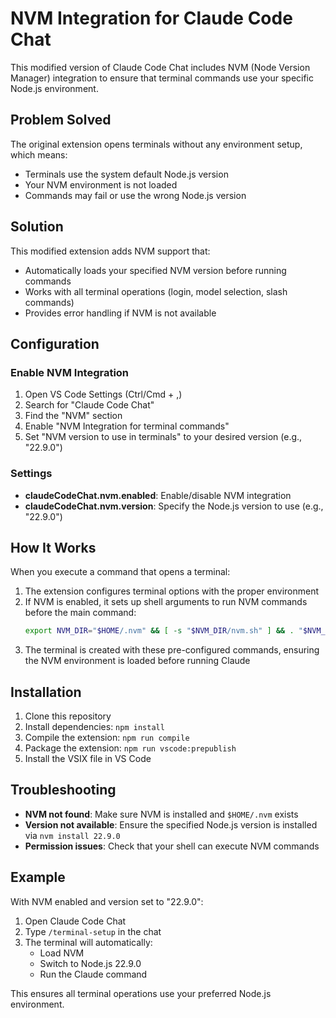 # NVM Integration for Claude Code Chat

This modified version of Claude Code Chat includes NVM (Node Version Manager) integration to ensure that terminal commands use your specific Node.js environment.

## Problem Solved

The original extension opens terminals without any environment setup, which means:
- Terminals use the system default Node.js version
- Your NVM environment is not loaded
- Commands may fail or use the wrong Node.js version

## Solution

This modified extension adds NVM support that:
- Automatically loads your specified NVM version before running commands
- Works with all terminal operations (login, model selection, slash commands)
- Provides error handling if NVM is not available

## Configuration

### Enable NVM Integration

1. Open VS Code Settings (Ctrl/Cmd + ,)
2. Search for "Claude Code Chat"
3. Find the "NVM" section
4. Enable "NVM Integration for terminal commands"
5. Set "NVM version to use in terminals" to your desired version (e.g., "22.9.0")

### Settings

- **claudeCodeChat.nvm.enabled**: Enable/disable NVM integration
- **claudeCodeChat.nvm.version**: Specify the Node.js version to use (e.g., "22.9.0")

## How It Works

When you execute a command that opens a terminal:

1. The extension configures terminal options with the proper environment
2. If NVM is enabled, it sets up shell arguments to run NVM commands before the main command:
   ```bash
   export NVM_DIR="$HOME/.nvm" && [ -s "$NVM_DIR/nvm.sh" ] && . "$NVM_DIR/nvm.sh" && nvm use 22.9.0 && [your-claude-command]
   ```
3. The terminal is created with these pre-configured commands, ensuring the NVM environment is loaded before running Claude

## Installation

1. Clone this repository
2. Install dependencies: `npm install`
3. Compile the extension: `npm run compile`
4. Package the extension: `npm run vscode:prepublish`
5. Install the VSIX file in VS Code

## Troubleshooting

- **NVM not found**: Make sure NVM is installed and `$HOME/.nvm` exists
- **Version not available**: Ensure the specified Node.js version is installed via `nvm install 22.9.0`
- **Permission issues**: Check that your shell can execute NVM commands

## Example

With NVM enabled and version set to "22.9.0":

1. Open Claude Code Chat
2. Type `/terminal-setup` in the chat
3. The terminal will automatically:
   - Load NVM
   - Switch to Node.js 22.9.0
   - Run the Claude command

This ensures all terminal operations use your preferred Node.js environment. 
